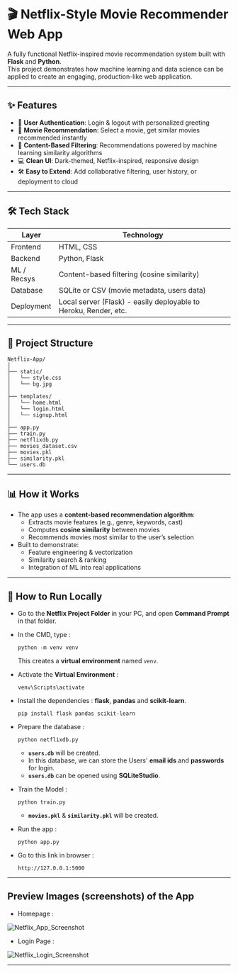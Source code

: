 # 🎬 Netflix-Style Movie Recommender Web App

A fully functional Netflix-inspired movie recommendation system built with **Flask** and **Python**.  
This project demonstrates how machine learning and data science can be applied to create an engaging, production-like web application.

---

## ✨ Features
- 🔐 **User Authentication**: Login & logout with personalized greeting
- 🎥 **Movie Recommendation**: Select a movie, get similar movies recommended instantly
- 🧠 **Content-Based Filtering**: Recommendations powered by machine learning similarity algorithms
- 💻 **Clean UI**: Dark-themed, Netflix-inspired, responsive design
- 🛠 **Easy to Extend**: Add collaborative filtering, user history, or deployment to cloud

---

## 🛠 Tech Stack
| Layer       | Technology                          |
| ----------  | -----------------------------------  |
| Frontend    | HTML, CSS     |
| Backend     | Python, Flask                       |
| ML / Recsys | Content-based filtering (cosine similarity) |
| Database    | SQLite or CSV (movie metadata, users data) |
| Deployment  | Local server (Flask) - easily deployable to Heroku, Render, etc. |

---

## 📂 Project Structure

```
Netflix-App/
│
├── static/
│   └── style.css
│   └── bg.jpg
│
├── templates/
│   └── home.html
│   └── login.html
│   └── signup.html
│
├── app.py
├── train.py
├── netflixdb.py
├── movies_dataset.csv
├── movies.pkl
├── similarity.pkl
└── users.db
```
---
## 📊 How it Works
- The app uses a **content-based recommendation algorithm**:
  - Extracts movie features (e.g., genre, keywords, cast)
  - Computes **cosine similarity** between movies
  - Recommends movies most similar to the user’s selection
- Built to demonstrate:
  - Feature engineering & vectorization
  - Similarity search & ranking
  - Integration of ML into real applications

---
## 🚀 How to Run Locally
- Go to the **Netflix Project Folder** in your PC, and open **Command Prompt** in that folder.

- In the CMD, type :
  ```
  python -m venv venv  
  ```
  This creates a **virtual environment** named `venv`.

- Activate the **Virtual Environment** :
  ```
  venv\Scripts\activate
  ```
- Install the dependencies : **flask**, **pandas** and **scikit-learn**.
  ```
  pip install flask pandas scikit-learn
  ```
- Prepare the database :
  ```
  python netflixdb.py
  ```
  - **`users.db`** will be created.
  - In this database, we can store the Users' **email ids** and **passwords** for login.
  - **`users.db`** can be opened using **SQLiteStudio**.

- Train the Model :
  ```
  python train.py
  ```
  - **`movies.pkl`** & **`similarity.pkl`** will be created.

- Run the app :
  ```
  python app.py
  ```
- Go to this link in browser :
  ```
  http://127.0.0.1:5000
  ```
---
## Preview Images (screenshots) of the App
- Homepage :

![Netflix_App_Screenshot](https://github.com/user-attachments/assets/90ce9fcc-50d4-4f55-8f81-b6e0541f2d67)

- Login Page :

![Netflix_Login_Screenshot](https://github.com/user-attachments/assets/e12db505-b721-430d-9e92-45f5251cd6ec)

---
